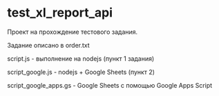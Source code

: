 # test_xl_report_api
Проект на прохождение тестового задания.

Задание описано в order.txt

script.js - выполнение на nodejs (пункт 1 задания)

script_google.js - nodejs + Google Sheets (пункт 2)

script_google_apps.gs - Google Sheets с помощью Google Apps Script

